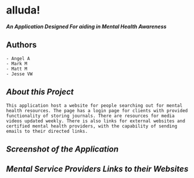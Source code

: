 # alluda!

***An Application Designed For aiding in Mental Health Awareness***

## **Authors**

    - Angel A
    - Mark M
    - Matt M
    - Jesse VW

## ***About this Project***

    This application host a website for people searching out for mental health resources. The page has a login page for clients with provided functionality of storing journals. There are resources for media videos updated weekly. There is also links for external websites and certified mental health providers, with the capability of sending emails to their directed links.

## ***Screenshot of the Application***

## ***Mental Service Providers Links to their Websites***

##
